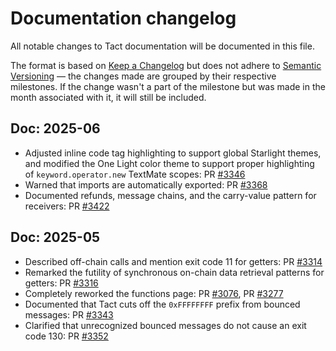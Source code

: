 # Documentation changelog

All notable changes to Tact documentation will be documented in this file.

The format is based on [Keep a Changelog](https://keepachangelog.com/en/1.0.0/) but does not adhere to [Semantic Versioning](https://semver.org/spec/v2.0.0.html) — the changes made are grouped by their respective milestones. If the change wasn't a part of the milestone but was made in the month associated with it, it will still be included.

## Doc: 2025-06

- Adjusted inline code tag highlighting to support global Starlight themes, and modified the One Light color theme to support proper highlighting of `keyword.operator.new` TextMate scopes: PR [#3346](https://github.com/tact-lang/tact/pull/3346)
- Warned that imports are automatically exported: PR [#3368](https://github.com/tact-lang/tact/pull/3368)
- Documented refunds, message chains, and the carry-value pattern for receivers: PR [#3422](https://github.com/tact-lang/tact/pull/3422)

## Doc: 2025-05

- Described off-chain calls and mention exit code 11 for getters: PR [#3314](https://github.com/tact-lang/tact/pull/3314)
- Remarked the futility of synchronous on-chain data retrieval patterns for getters: PR [#3316](https://github.com/tact-lang/tact/pull/3316)
- Completely reworked the functions page: PR [#3076](https://github.com/tact-lang/tact/pull/3076), PR [#3277](https://github.com/tact-lang/tact/pull/3277)
- Documented that Tact cuts off the `0xFFFFFFFF` prefix from bounced messages: PR [#3343](https://github.com/tact-lang/tact/pull/3343)
- Clarified that unrecognized bounced messages do not cause an exit code 130: PR [#3352](https://github.com/tact-lang/tact/pull/3352)
